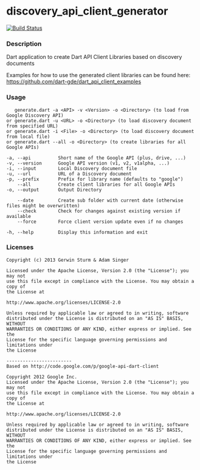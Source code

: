 # discovery_api_client_generator

[![Build Status](https://drone.io/github.com/dart-gde/discovery_api_dart_client_generator/status.png)](https://drone.io/github.com/dart-gde/discovery_api_dart_client_generator/latest)

### Description

Dart application to create Dart API Client Libraries based on discovery documents

Examples for how to use the generated client libraries can be found here: https://github.com/dart-gde/dart_api_client_examples

### Usage

```
   generate.dart -a <API> -v <Version> -o <Directory> (to load from Google Discovery API)
or generate.dart -u <URL> -o <Directory> (to load discovery document from specified URL)
or generate.dart -i <File> -o <Directory> (to load discovery document from local file)
or generate.dart --all -o <Directory> (to create libraries for all Google APIs)

-a, --api          Short name of the Google API (plus, drive, ...)
-v, --version      Google API version (v1, v2, v1alpha, ...)
-i, --input        Local Discovery document file
-u, --url          URL of a Discovery document
-p, --prefix       Prefix for library name (defaults to "google")
    --all          Create client libraries for all Google APIs
-o, --output       Output Directory

    --date         Create sub folder with current date (otherwise files might be overwritten)
    --check        Check for changes against existing version if available
    --force        Force client version update even if no changes

-h, --help         Display this information and exit
```

### Licenses

```
Copyright (c) 2013 Gerwin Sturm & Adam Singer

Licensed under the Apache License, Version 2.0 (the "License"); you may not
use this file except in compliance with the License. You may obtain a copy of
the License at

http://www.apache.org/licenses/LICENSE-2.0

Unless required by applicable law or agreed to in writing, software
distributed under the License is distributed on an "AS IS" BASIS, WITHOUT
WARRANTIES OR CONDITIONS OF ANY KIND, either express or implied. See the
License for the specific language governing permissions and limitations under
the License

------------------------
Based on http://code.google.com/p/google-api-dart-client

Copyright 2012 Google Inc.
Licensed under the Apache License, Version 2.0 (the "License"); you may not
use this file except in compliance with the License. You may obtain a copy of
the License at

http://www.apache.org/licenses/LICENSE-2.0

Unless required by applicable law or agreed to in writing, software
distributed under the License is distributed on an "AS IS" BASIS, WITHOUT
WARRANTIES OR CONDITIONS OF ANY KIND, either express or implied. See the
License for the specific language governing permissions and limitations under
the License
```

